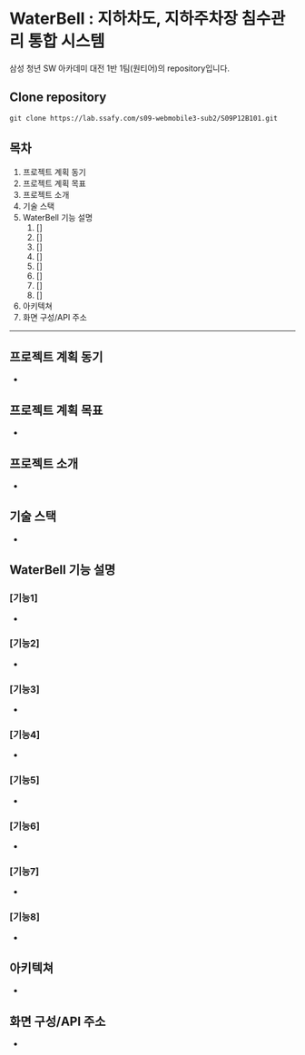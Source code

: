 # WaterBell : 지하차도, 지하주차장 침수관리 통합 시스템

삼성 청년 SW 아카데미 대전 1반 1팀(원티어)의 repository입니다.

## Clone repository
  
```
git clone https://lab.ssafy.com/s09-webmobile3-sub2/S09P12B101.git
```

## 목차
1. 프로젝트 계획 동기
2. 프로젝트 계획 목표
3. 프로젝트 소개
4. 기술 스택
5. WaterBell 기능 설명
    1. [] 
    2. []
    3. []
    4. []
    5. []
    6. []
    7. []
    8. []
6. 아키텍쳐
7. 화면 구성/API 주소

------------
## 프로젝트 계획 동기
- 
## 프로젝트 계획 목표
- 
## 프로젝트 소개
- 
## 기술 스택
- 
## WaterBell 기능 설명


### [기능1]
- 

### [기능2]
- 

### [기능3]
- 

### [기능4]
- 

### [기능5]
- 

### [기능6]
- 

### [기능7]
- 

### [기능8]
- 

## 아키텍쳐
- 
## 화면 구성/API 주소
- 



